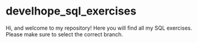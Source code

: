 # develhope_sql_exercises
Hi, and welcome to my repository! Here you will find all my SQL exercises. Please make sure to select the correct branch.
